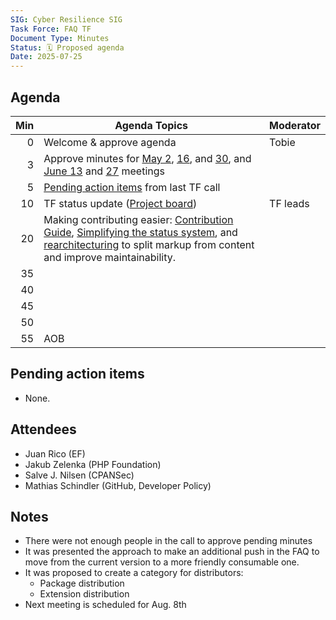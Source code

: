 ```yaml
---
SIG: Cyber Resilience SIG
Task Force: FAQ TF
Document Type: Minutes
Status: 🗓️ Proposed agenda
Date: 2025-07-25
---
```


##  Agenda

| Min | Agenda Topics | Moderator |
| --: | ----- | --- |
|   0 | Welcome & approve agenda | Tobie |
|   3 | Approve minutes for [May 2](./2025-05-02-mom-faq-tf.md), [16](./2025-05-16-mom-faq-tf.md), and [30](./2025-05-30-mom-faq-tf.md), and [June 13](./2025-06-13-mom-faq-tf.md) and [27](./2025-06-27-mom-faq-tf.md) meetings | |
|   5 | [Pending action items](#pending-action-items) from last TF call | |
|  10 | TF status update ([Project board](https://github.com/orgs/orcwg/projects/7)) | TF leads |
|  20 | Making contributing easier: [Contribution Guide](https://github.com/orcwg/cra-hub/issues/251), [Simplifying the status system](https://github.com/orcwg/cra-hub/issues/249), and [rearchitecturing](https://github.com/orcwg/cra-hub/issues/250) to split markup from content and improve maintainability. | |
|  35 |  | |
|  40 |  | |
|  45 |  | |
|  50 |  | |
|  55 | AOB | |

## Pending action items
- None.

## Attendees
- Juan Rico (EF)
- Jakub Zelenka (PHP Foundation)
- Salve J. Nilsen (CPANSec)
- Mathias Schindler (GitHub, Developer Policy)


## Notes
- There were not enough people in the call to approve pending minutes
- It was presented the approach to make an additional push in the FAQ to move from the current version to a more friendly consumable one.
- It was proposed to create a category for distributors:
  - Package distribution
  - Extension distribution 
- Next meeting is scheduled for Aug. 8th
